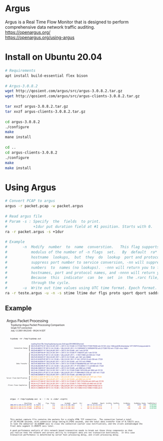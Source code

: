 # Argus
Argus is a Real Time Flow Monitor that is designed to perform comprehensive data network traffic auditing.  
https://openargus.org/  
https://openargus.org/using-argus  

# Install on Ubuntu 20.04

```bash
# Requirements
apt install build-essential flex bison

# Argus-3.0.8.2
wget http://qosient.com/argus/src/argus-3.0.8.2.tar.gz
wget http://qosient.com/argus/src/argus-clients-3.0.8.2.tar.gz

tar xvzf argus-3.0.8.2.tar.gz
tar xvzf argus-clients-3.0.8.2.tar.gz

cd argus-3.0.8.2
./configure
make
mane install

cd ..
cd argus-clients-3.0.8.2
./configure
make
make install
```
# Using Argus
 ```bash
# Convert PCAP to argus
argus -r packet.pcap -w packet.argus

# Read argus file
# Param -s : Specify  the  fields  to print.
#            +1dur put duration field at #1 position. Starts with 0.  
ra -r packet.argus -s +1dur

# Example
#       -n  Modify  number  to  name  converstion.   This flag supports 4 states, specified by the
#           modulus of the number of -n flags  set.   By  default  ra*  programs  do  not  provide
#           hostname  lookups,  but  they  do  lookup  port and protocol names.  The first -n will
#           suppress port number to service conversion, -nn will suppress translation of  protocol
#           numbers  to  names (no lookups).  -nnn will return you to full conversion, translating
#           hostnames, port and protocol names, and -nnnn will return you to the default behavior.
#           Because  this  indicator  can  be  set  in  the .rarc file, multiple -n flags progress
#           through the cycle.
#       -u  Write out time values using UTC time format. Epoch format.
ra -r teste.argus -u -n -s stime ltime dur flgs proto sport dport saddr daddr dco spkts dpkts pkts sbytes dbytes bytes
```

## Example
![Using-Argus](argus.packet.processing.png)

